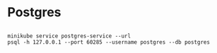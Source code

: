 # Postgres

##    

`minikube service postgres-service --url`  
`psql -h 127.0.0.1 --port 60285 --username postgres --db postgres`  
